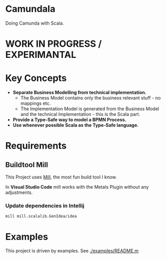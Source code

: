 # Camundala

Doing Camunda with Scala.

# WORK IN PROGRESS / EXPERIMANTAL

# Key Concepts

* **Separate Business Modelling from technical implementation.**
  * The Business Model contains only the business relevant stuff - no mappings etc.
  * The Implementation Model is generated from the Business Model and the technical Implementation - this is the Scala part.
* **Provide a Type-Safe way to model a BPMN Process.**
* **Use whenever possible Scala as the Type-Safe language.**

# Requirements

## Buildtool Mill
This Project uses [Mill](https://github.com/lihaoyi/mill), the most fun build tool I know.

In **Visual Studio Code** mill works with the Metals Plugin without any adjustments.

### Update dependencies in Intellij

    mill mill.scalalib.GenIdea/idea
    
# Examples
This project is driven by examples. 
See [./examples/README.m](./examples/README.md)